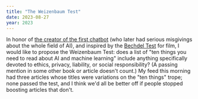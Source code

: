 ```yaml
---
title: "The Weizenbaum Test"
date: 2023-08-27
year: 2023
---
```


In honor of [the creator of the first chatbot][weizenbaum]
(who later had serious misgivings about the whole field of AI),
and inspired by the [Bechdel Test][bechdel] for film,
I would like to propose the Weizenbaum Test:
does a list of "ten things you need to read about AI and machine learning"
include anything specifically devoted to ethics, privacy, liability, or social responsibility?
(A passing mention in some other book or article doesn't count.)
My feed this morning had three articles whose titles were variations on the "ten things" trope;
none passed the test,
and I think we'd all be better off if people stopped boosting articles that don't.

[bechdel]: https://en.wikipedia.org/wiki/Bechdel_test
[weizenbaum]: https://en.wikipedia.org/wiki/Joseph_Weizenbaum

